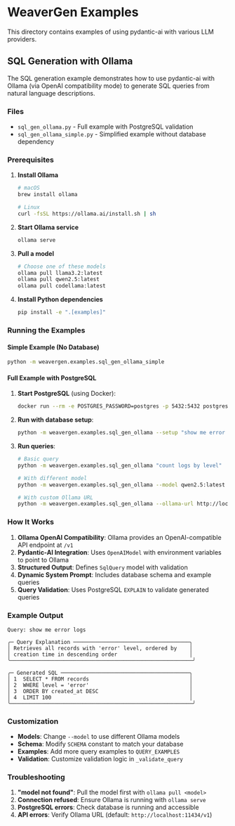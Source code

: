 # WeaverGen Examples

This directory contains examples of using pydantic-ai with various LLM providers.

## SQL Generation with Ollama

The SQL generation example demonstrates how to use pydantic-ai with Ollama (via OpenAI compatibility mode) to generate SQL queries from natural language descriptions.

### Files

- `sql_gen_ollama.py` - Full example with PostgreSQL validation
- `sql_gen_ollama_simple.py` - Simplified example without database dependency

### Prerequisites

1. **Install Ollama**
   ```bash
   # macOS
   brew install ollama
   
   # Linux
   curl -fsSL https://ollama.ai/install.sh | sh
   ```

2. **Start Ollama service**
   ```bash
   ollama serve
   ```

3. **Pull a model**
   ```bash
   # Choose one of these models
   ollama pull llama3.2:latest
   ollama pull qwen2.5:latest
   ollama pull codellama:latest
   ```

4. **Install Python dependencies**
   ```bash
   pip install -e ".[examples]"
   ```

### Running the Examples

#### Simple Example (No Database)
```bash
python -m weavergen.examples.sql_gen_ollama_simple
```

#### Full Example with PostgreSQL

1. **Start PostgreSQL** (using Docker):
   ```bash
   docker run --rm -e POSTGRES_PASSWORD=postgres -p 5432:5432 postgres
   ```

2. **Run with database setup**:
   ```bash
   python -m weavergen.examples.sql_gen_ollama --setup "show me error logs"
   ```

3. **Run queries**:
   ```bash
   # Basic query
   python -m weavergen.examples.sql_gen_ollama "count logs by level"
   
   # With different model
   python -m weavergen.examples.sql_gen_ollama --model qwen2.5:latest "find logs with user_id"
   
   # With custom Ollama URL
   python -m weavergen.examples.sql_gen_ollama --ollama-url http://localhost:11434/v1 "show recent errors"
   ```

### How It Works

1. **Ollama OpenAI Compatibility**: Ollama provides an OpenAI-compatible API endpoint at `/v1`
2. **Pydantic-AI Integration**: Uses `OpenAIModel` with environment variables to point to Ollama
3. **Structured Output**: Defines `SqlQuery` model with validation
4. **Dynamic System Prompt**: Includes database schema and example queries
5. **Query Validation**: Uses PostgreSQL `EXPLAIN` to validate generated queries

### Example Output

```
Query: show me error logs

╭─ Query Explanation ─────────────────────────────────────╮
│ Retrieves all records with 'error' level, ordered by    │
│ creation time in descending order                       │
╰──────────────────────────────────────────────────────────╯

╭─ Generated SQL ─────────────────────────────────────────╮
│ 1  SELECT * FROM records                                │
│ 2  WHERE level = 'error'                                │
│ 3  ORDER BY created_at DESC                             │
│ 4  LIMIT 100                                            │
╰──────────────────────────────────────────────────────────╯
```

### Customization

- **Models**: Change `--model` to use different Ollama models
- **Schema**: Modify `SCHEMA` constant to match your database
- **Examples**: Add more query examples to `QUERY_EXAMPLES`
- **Validation**: Customize validation logic in `_validate_query`

### Troubleshooting

1. **"model not found"**: Pull the model first with `ollama pull <model>`
2. **Connection refused**: Ensure Ollama is running with `ollama serve`
3. **PostgreSQL errors**: Check database is running and accessible
4. **API errors**: Verify Ollama URL (default: `http://localhost:11434/v1`)